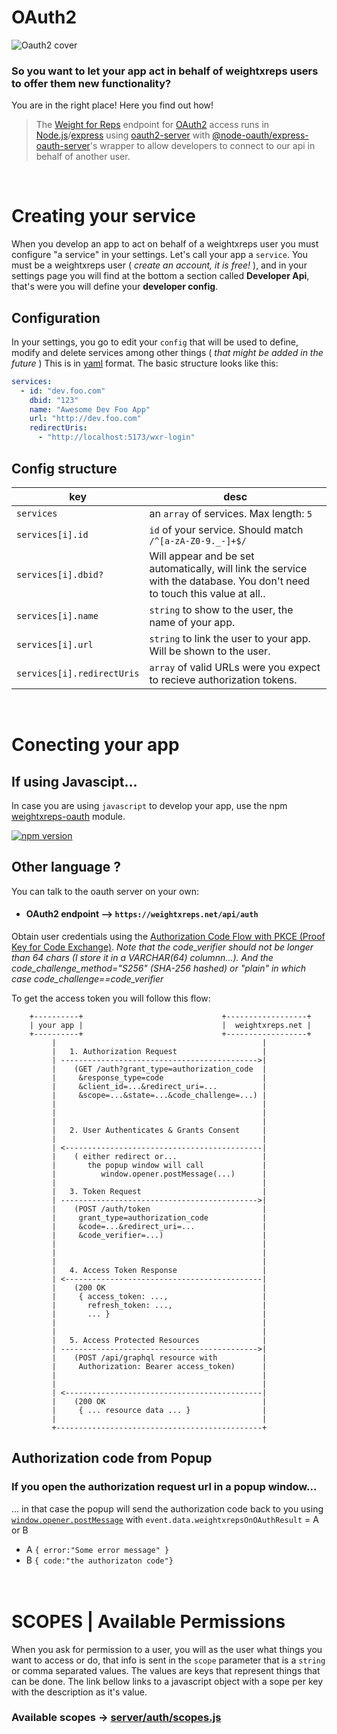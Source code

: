 # OAuth2
<img src="https://pbs.twimg.com/media/GZZSjZJXwAAGtso?format=jpg&name=medium" alt="Oauth2 cover"/>

### So you want to let your app act in behalf of weightxreps users to offer them new functionality?
You are in the right place! Here you find out how!

> The [Weight for Reps](weightxreps.net) endpoint for [OAuth2](https://oauth.net/2/) access runs in [Node.js](https://nodejs.org/en)/[express](https://expressjs.com/es/) using [oauth2-server](https://oauth2-server.readthedocs.io/en/latest/) with [@node-oauth/express-oauth-server](https://github.com/node-oauth/express-oauth-server)'s wrapper to allow developers to connect to our api in behalf of another user.


<br/>

# Creating your service
When you develop an app to act on behalf of a weightxreps user you must configure "a service" in your settings. Let's call your app a `service`. You must be a weightxreps user ( *create an account, it is free!* ), and in your settings page you will find at the bottom a section called **Developer Api**, that's were you will define your **developer config**.

## Configuration
In your settings, you go to edit your `config` that will be used to define, modify and delete services among other things ( *that might be added in the future* ) This is in [yaml](https://yaml.org/) format. The basic structure looks like this:

```yaml
services:
  - id: "dev.foo.com"
    dbid: "123"
    name: "Awesome Dev Foo App"
    url: "http://dev.foo.com"
    redirectUris:
      - "http://localhost:5173/wxr-login"
```
## Config structure
| key | desc |
| --- | --- |
| `services` | an `array` of services. Max length: `5` |
| `services[i].id` | `id` of your service. Should match `/^[a-zA-Z0-9._-]+$/`
| `services[i].dbid?` | Will appear and be set automatically, will link the service with the database. You don't need to touch this value at all..
| `services[i].name` | `string` to show to the user, the name of your app.
| `services[i].url` | `string` to link the user to your app. Will be shown to the user.
| `services[i].redirectUris` | `array` of valid URLs were you expect to recieve authorization tokens.
<br/>

# Conecting your app
## If using Javascipt...
In case you are using `javascript` to develop your app, use the npm [weightxreps-oauth](https://www.npmjs.com/package/weightxreps-oauth) module.

[![npm version](https://img.shields.io/npm/v/weightxreps-oauth.svg?logo=react)](https://www.npmjs.com/package/weightxreps-oauth)

## Other language ?
You can talk to the oauth server on your own:
- #### OAuth2 endpoint --> `https://weightxreps.net/api/auth`

Obtain user credentials using the [Authorization Code Flow with PKCE (Proof Key for Code Exchange)](https://oauth.net/2/pkce/). *Note that the code_verifier should not be longer than 64 chars (I store it in a VARCHAR(64) columnn...). And the code_challenge_method="S256" (SHA-256 hashed) or "plain" in which case code_challenge==code_verifier*


To get the access token you will follow this flow:

```
    +----------+                               +------------------+
    | your app |                               |  weightxreps.net |
    +----------+                               +------------------+
         |                                              |
         |   1. Authorization Request                   |
         | -------------------------------------------->|
         |    (GET /auth?grant_type=authorization_code  |
         |     &response_type=code                      |
         |     &client_id=...&redirect_uri=...          |
         |     &scope=...&state=...&code_challenge=...) |
         |                                              |
         |                                              |
         |                                              |
         |   2. User Authenticates & Grants Consent     |
         |                                              |
         | <--------------------------------------------|
         |    ( either redirect or...                   |
         |       the popup window will call             |
         |          window.opener.postMessage(...)      |
         |                                              |
         |   3. Token Request                           |
         | -------------------------------------------->|
         |    (POST /auth/token                         |
         |     grant_type=authorization_code            |
         |     &code=...&redirect_uri=...               |
         |     &code_verifier=...)                      |
         |                                              |
         |                                              |
         |                                              |
         |   4. Access Token Response                   |
         | <--------------------------------------------|
         |    (200 OK                                   |
         |     { access_token: ...,                     |
         |       refresh_token: ...,                    |
         |       ... }                                  |
         |                                              |
         |                                              |
         |   5. Access Protected Resources              |
         | -------------------------------------------->|
         |    (POST /api/graphql resource with          |
         |     Authorization: Bearer access_token)      |
         |                                              |
         |                                              |
         | <--------------------------------------------|
         |    (200 OK                                   |
         |     { ... resource data ... }                |
         |                                              |
         +----------------------------------------------+

```
 

## Authorization code from Popup
### If you open the authorization request url in a popup window...
... in that case the popup will send the authorization code back to you using [`window.opener.postMessage`](https://developer.mozilla.org/en-US/docs/Web/API/Window/postMessage) with `event.data.weightxrepsOnOAuthResult` = A or B
- A `{ error:"Some error message" }`
- B `{ code:"the authorizaton code"}` 
<br/><br/><br/>


# SCOPES | Available Permissions
When you ask for permission to a user, you will as the user what things you want to access or do, that info is sent in the `scope` parameter that is a `string` or comma separated values. The values are keys that represent things that can be done. The link bellow links to a javascript object with a sope per key with the description as it's value.

### Available scopes -> [server/auth/scopes.js](server/auth/scopes.js)


